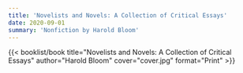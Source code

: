 ```yaml
---
title: 'Novelists and Novels: A Collection of Critical Essays'
date: 2020-09-01
summary: 'Nonfiction by Harold Bloom'
---
```


{{< booklist/book
title="Novelists and Novels: A Collection of Critical Essays"
author="Harold Bloom"
cover="cover.jpg"
format="Print" >}}

